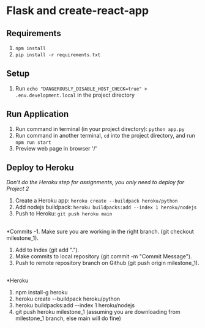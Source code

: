 # Flask and create-react-app

## Requirements
1. `npm install`
2. `pip install -r requirements.txt`

## Setup
1. Run `echo "DANGEROUSLY_DISABLE_HOST_CHECK=true" > .env.development.local` in the project directory

## Run Application
1. Run command in terminal (in your project directory): `python app.py`
2. Run command in another terminal, `cd` into the project directory, and run `npm run start`
3. Preview web page in browser '/'

## Deploy to Heroku
*Don't do the Heroku step for assignments, you only need to deploy for Project 2*
1. Create a Heroku app: `heroku create --buildpack heroku/python`
2. Add nodejs buildpack: `heroku buildpacks:add --index 1 heroku/nodejs`
3. Push to Heroku: `git push heroku main`

##
*Commits
-1. Make sure you are working in the right branch. (git checkout milestone_1).
1. Add to Index (git add ".").
2. Make commits to local repository (git commit -m "Commit Message").
3. Push to remote repository branch on Github (git push origin milestone_1).


##
*Heroku
1. npm install-g heroku
2. heroku create --buildpack heroku/python
3. heroku buildpacks:add --index 1 heroku/nodejs
4. git push heroku milestone\_1 (assuming you are downloading from milestone\_1 branch, else main will do fine)